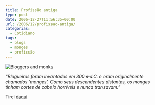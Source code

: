 ```yaml
---
title: Profissão antiga
type: post
date: 2006-12-27T11:56:35+00:00
url: /2006/12/profissao-antiga/
categorias:
  - Cotidiano
tags:
  - blogs
  - monges
  - profissão
---
```


![Bloggers and monks](/wp-content/uploads/2006/12/bloggers-monks.jpg)

_“Blogueiros foram inventados em 300 <del>a.</del>d.C. e eram originalmente chamados ‘monges’. Como seus descendentes distantes, os monges tinham cortes de cabelo horríveis e nunca transavam.”_

Tirei [daqui][1]

[1]: http://www.pinceladasdaweb.com.br/blog/2006/12/26/os-bloggers-ja-existiam-a-300-anos-ac/
